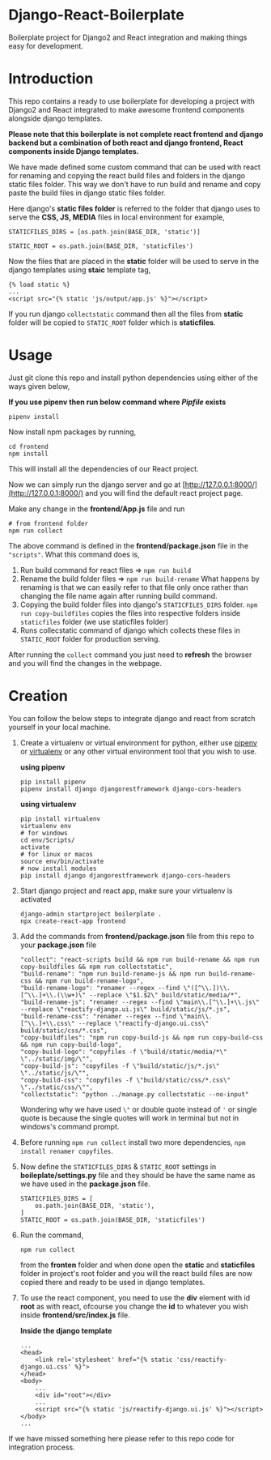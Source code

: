 # Django-React-Boilerplate
Boilerplate project for Django2 and React integration and making things easy for development.

# Introduction
This repo contains a ready to use boilerplate for developing a project with Django2 and React integrated to
make awesome frontend components alongside django templates.

**Please note that this boilerplate is not complete react frontend and django backend but a combination of
both react and django frontend, React components inside Django templates.**

We have made defined some custom command that can be used with react for renaming and copying the react 
build files and folders in the django static files folder. This way we don't have to run build and rename and copy paste the build files in django static files folder.

Here django's **static files folder** is referred to the folder that django uses to serve the **CSS, JS, MEDIA** files in local environment for example,

```
STATICFILES_DIRS = [os.path.join(BASE_DIR, 'static')]

STATIC_ROOT = os.path.join(BASE_DIR, 'staticfiles')
```

Now the files that are placed in the **static** folder will be used to serve in the django templates using 
**staic** template tag,

```
{% load static %}
...
<script src="{% static 'js/output/app.js' %}"></script>
```

If you run django `collectstatic` command then all the files from **static** folder will be copied to 
`STATIC_ROOT` folder which is **staticfiles**.

# Usage
Just git clone this repo and install python dependencies using either of the ways given below,

**If you use pipenv then run below command where *Pipfile* exists**
```
pipenv install
```

Now install npm packages by running,

```
cd frontend
npm install
```

This will install all the dependencies of our React project.

Now we can simply run the django server and go at [http://127.0.0.1:8000/](http://127.0.0.1:8000/) and
you will find the default react project page.

Make any change in the **frontend/App.js** file and run

```
# from frontend folder
npm run collect
```

The above command is defined in the **frontend/package.json** file in the `"scripts"`. What this 
command does is,

1. Run build command for react files => `npm run build`
2. Rename the build folder files => `npm run build-rename`
	What happens by renaming is that we can easily refer to that file only once rather than changing the file name again after running build command.
3. Copying the build folder files into django's `STATICFILES_DIRS` folder.
	`npm run copy-buildfiles` copies the files into respective folders inside `staticfiles` folder (we use staticfiles folder)
4. Runs collecstatic command of django which collects these files in `STATIC_ROOT` folder for production serving.

After running the `collect` command you just need to **refresh** the browser and you will find 
the changes in the webpage.

# Creation
You can follow the below steps to integrate django and react from scratch yourself in your local 
machine.

1. Create a virtualenv or virtual environment for python, either use [pipenv](https://docs.pipenv.org/en/latest/) or [virtualenv](https://virtualenv.pypa.io/en/latest/) or any other virtual environment tool that you wish to use.
	
	**using pipenv**
	```
	pip install pipenv
	pipenv install django djangorestframework django-cors-headers
	```

	**using virtualenv**
	```
	pip install virtualenv
	virtualenv env
	# for windows
	cd env/Scripts/
	activate
	# for linux or macos
	source env/bin/activate
	# now install modules
	pip install django djangorestframework django-cors-headers 
	```

2. Start django project and react app, make sure your virtualenv is activated
	```
	django-admin startproject boilerplate .
	npx create-react-app frontend
	```

3. Add the commands from **frontend/package.json** file from this repo to your **package.json** file

	```
    "collect": "react-scripts build && npm run build-rename && npm run copy-buildfiles && npm run collectstatic",
    "build-rename": "npm run build-rename-js && npm run build-rename-css && npm run build-rename-logo",
    "build-rename-logo": "renamer --regex --find \"([^\\.])\\.[^\\.]+\\.(\\w+)\" --replace \"$1.$2\" build/static/media/*",
    "build-rename-js": "renamer --regex --find \"main\\.[^\\.]+\\.js\" --replace \"reactify-django.ui.js\" build/static/js/*.js",
    "build-rename-css": "renamer --regex --find \"main\\.[^\\.]+\\.css\" --replace \"reactify-django.ui.css\" build/static/css/*.css",
    "copy-buildfiles": "npm run copy-build-js && npm run copy-build-css && npm run copy-build-logo",
    "copy-build-logo": "copyfiles -f \"build/static/media/*\" \"../static/img/\"",
    "copy-build-js": "copyfiles -f \"build/static/js/*.js\" \"../static/js/\"",
    "copy-build-css": "copyfiles -f \"build/static/css/*.css\" \"../static/css/\"",
    "collectstatic": "python ../manage.py collectstatic --no-input"
	```

	Wondering why we have used `\"` or double quote instead of `'` or single quote is because the single quotes will work in terminal but not in windows's command prompt.

4. Before running `npm run collect` install two more dependencies, `npm install renamer copyfiles`.

5. Now define the `STATICFILES_DIRS` & `STATIC_ROOT` settings in **boileplate/settings.py** file and they should be have the same name as we have used in the **package.json** file.

	```
	STATICFILES_DIRS = [
	    os.path.join(BASE_DIR, 'static'), 
	]
	STATIC_ROOT = os.path.join(BASE_DIR, 'staticfiles')
	```

6. Run the command,
	```
	npm run collect
	```
	from the **fronten** folder and when done open the **static** and **staticfiles** folder in project's root folder and you will the react build files are now copied there and ready to be used in django templates.

7. To use the react component, you need to use the **div** element with id **root** as with react, ofcourse you change the **id** to whatever you wish inside **frontend/src/index.js** file.

	**Inside the django template**
	```
	...
	<head>
		<link rel='stylesheet' href="{% static 'css/reactify-django.ui.css' %}">
	</head>
	<body>
		...
		<div id="root"></div>
		...
		<script src="{% static 'js/reactify-django.ui.js' %}"></script>
	</body>
	...
	```

If we have missed something here please refer to this repo code for integration process.
